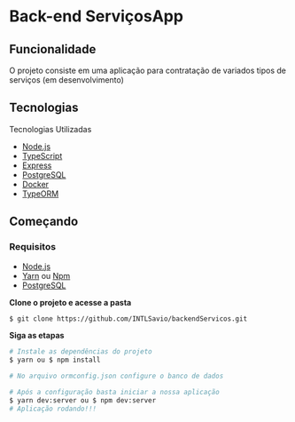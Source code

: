 # Back-end ServiçosApp
## Funcionalidade
O projeto consiste em uma aplicação para contratação de variados tipos de serviços (em desenvolvimento)

## Tecnologias

Tecnologias Utilizadas

- [Node.js](https://nodejs.org/en/)
- [TypeScript](https://www.typescriptlang.org/)
- [Express](https://expressjs.com/pt-br/)
- [PostgreSQL](https://www.postgresql.org/)
- [Docker](https://www.docker.com/)
- [TypeORM](https://typeorm.io/#/)


## Começando
### Requisitos
- [Node.js](https://nodejs.org/en/)
- [Yarn](https://classic.yarnpkg.com/) ou [Npm](https://www.npmjs.com/)
- [PostgreSQL](https://www.postgresql.org/)


**Clone o projeto e acesse a pasta**

```bash
$ git clone https://github.com/INTLSavio/backendServicos.git
```

**Siga as etapas**

```bash
# Instale as dependências do projeto
$ yarn ou $ npm install

# No arquivo ormconfig.json configure o banco de dados

# Após a configuração basta iniciar a nossa aplicação
$ yarn dev:server ou $ npm dev:server
# Aplicação rodando!!!
```
